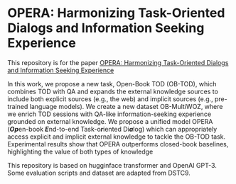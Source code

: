 # OPERA:  Harmonizing Task-Oriented Dialogs and Information Seeking Experience

This repository is for the paper [OPERA: Harmonizing Task-Oriented Dialogs and Information Seeking Experience](https://dl.acm.org/doi/abs/10.1145/3623381)

In this work, we propose a new task, Open-Book TOD (OB-TOD), which combines TOD with QA and expands the external knowledge sources to include both explicit sources (e.g., the web) and implicit sources (e.g., pre-trained language models). We create a new dataset OB-MultiWOZ, where we enrich TOD sessions with QA-like information-seeking experience grounded on external knowledge. We propose a unified model OPERA (***Op***en-book ***E***nd-to-end Task-o***r***iented Di***a***log) which can appropriately access explicit and implicit external knowledge to tackle the OB-TOD task. Experimental results show that OPERA outperforms closed-book baselines, highlighting the value of both types of knowledge

This repository is based on hugginface transformer and OpenAI GPT-3. Some evaluation scripts and dataset are adapted from DSTC9.


